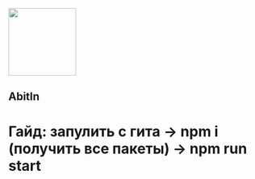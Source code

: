 [<img width="134" src="https://vk.com/images/apps/mini_apps/vk_mini_apps_logo.svg">](https://vk.com/services)

## AbitIn
# Гайд: запулить с гита -> npm i (получить все пакеты) -> npm run start
